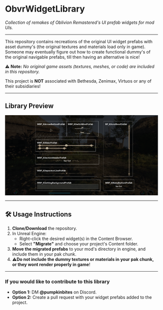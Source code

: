 # ObvrWidgetLibrary

*Collection of remakes of Oblivion Remastered's UI prefab widgets for mod UIs.*  

---

This repository contains recreations of the original UI widget prefabs with asset dummy's (the original textures and materials load only in game).
Someone may eventually figure out how to create functional dummy's of the original navigable prefabs, till then having an alternative is nice!

⚠️ **Note:** *No original game assets (textures, meshes, or code) are included in this repository.*

This project is **NOT** associated with Bethesda, Zenimax, Virtuos or any of their subsidiaries!

---

## Library Preview
![Widget Library Showcase](/Docs/Library.png "Widget Library Preview")

---

## 🛠️ Usage Instructions

1. **Clone/Download** the repository.
2. In Unreal Engine:
   - Right-click the desired widget(s) in the Content Browser.
   - Select **"Migrate"** and choose your project's Content folder.
3. **Move the migrated prefabs** to your mod's directory in engine, and include them in your pak chunk.
4. ⚠️**Do not include the dummy textures or materials in your pak chunk, or they wont render properly in game**!

---

### If you would like to contribute to this library
- **Option 1:** DM **@pumpkinbites** on Discord.
- **Option 2:** Create a pull request with your widget prefabs added to the project.
